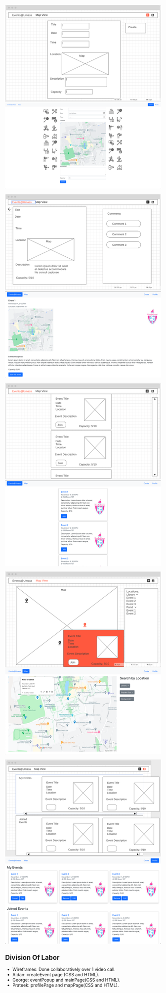 


![alt text](https://github.com/Sharqosity/cs326-final-rho/blob/main/docs/Wireframes/createEvent.png)
![alt text](https://github.com/Sharqosity/cs326-final-rho/blob/main/docs/Screenshots/createEvent.png)


![alt text](https://github.com/Sharqosity/cs326-final-rho/blob/main/docs/Wireframes/eventPopup.png)
![alt text](https://github.com/Sharqosity/cs326-final-rho/blob/main/docs/Screenshots/eventPage.png)


![alt text](https://github.com/Sharqosity/cs326-final-rho/blob/main/docs/Wireframes/mainPage.png)
![alt text](https://github.com/Sharqosity/cs326-final-rho/blob/main/docs/Screenshots/feed.png)

![alt text](https://github.com/Sharqosity/cs326-final-rho/blob/main/docs/Wireframes/mapPage.png)
![alt text](https://github.com/Sharqosity/cs326-final-rho/blob/main/docs/Screenshots/mapPage.png)

![alt text](https://github.com/Sharqosity/cs326-final-rho/blob/main/docs/Wireframes/profilePage.png)
![alt text](https://github.com/Sharqosity/cs326-final-rho/blob/main/docs/Screenshots/profile.png)



## Division Of Labor
* Wireframes: Done collaboratively over 1 video call.
* Aidan: createEvent page (CSS and HTML).
* George: eventPopup and mainPage(CSS and HTML). 
* Prateek: profilePage and mapPage(CSS and HTML). 


